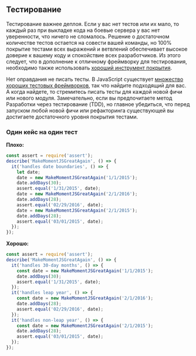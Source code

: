 ## **Тестирование**
Тестирование важнее деплоя. Если у вас нет тестов или их мало, то каждый раз при выкладке кода на боевые сервера у вас нет уверенности, что ничего не сломалось. Решение о достаточном количестве тестов остается на совести вашей команды, но 100% покрытие тестами всех выражений и ветвлений обеспечивает высокое доверие к вашему коду и спокойствие всех разработчиков. Из этого следует, что в дополнение к отличному фреймворку для тестирования, необходимо также использовать [хороший инструмент покрытия](http://gotwarlost.github.io/istanbul/).

Нет оправдания не писать тесты. В JavaScript cуществует [множество хороших тестовых фреймворков](http://jstherightway.org/#testing-tools), так что найдите подходящий для вас. А когда найдете, то стремитесь писать тесты для каждой новой фичи или нового модуля. Замечательно, если вы предпочитаете метод Разработки через тестирование \(TDD\), но главное убедиться, что перед запуском любой новой фичи или рефакторинга существующей вы достигаете достаточного уровня покрытия тестами.

### Один кейс на один тест

**Плохо:**
```javascript
const assert = require('assert');
describe('MakeMomentJSGreatAgain', () => {
  it('handles date boundaries', () => {
    let date;
    date = new MakeMomentJSGreatAgain('1/1/2015');
    date.addDays(30);
    assert.equal('1/31/2015', date);
    date = new MakeMomentJSGreatAgain('2/1/2016');
    date.addDays(28);
    assert.equal('02/29/2016', date);
    date = new MakeMomentJSGreatAgain('2/1/2015');
    date.addDays(28);
    assert.equal('03/01/2015', date);
  });
});
```

**Хорошо:**
```javascript
const assert = require('assert');
describe('MakeMomentJSGreatAgain', () => {
  it('handles 30-day months', () => {
    const date = new MakeMomentJSGreatAgain('1/1/2015');
    date.addDays(30);
    assert.equal('1/31/2015', date);
  });
  it('handles leap year', () => {
    const date = new MakeMomentJSGreatAgain('2/1/2016');
    date.addDays(28);
    assert.equal('02/29/2016', date);
  });
  it('handles non-leap year', () => {
    const date = new MakeMomentJSGreatAgain('2/1/2015');
    date.addDays(28);
    assert.equal('03/01/2015', date);
  });
});
```